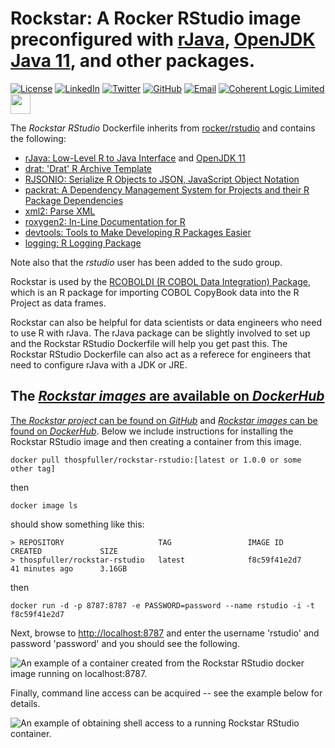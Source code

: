 # Rockstar: A Rocker RStudio image preconfigured with [rJava](https://cran.r-project.org/web/packages/rJava/index.html), [OpenJDK Java 11](https://openjdk.java.net/projects/jdk/11/), and other packages.

[![License](http://img.shields.io/badge/license-LGPL-brightgreen.svg?style=flat)](http://www.gnu.org/licenses/lgpl-3.0.html) [![LinkedIn](https://raw.githubusercontent.com/thospfuller/awesome-backlinks/master/images/linkedin_32.png)](https://www.linkedin.com/in/thomasfuller/) [![Twitter](https://raw.githubusercontent.com/thospfuller/awesome-backlinks/master/images/twitter_32.png)](https://twitter.com/ThosPFuller) [![GitHub](https://raw.githubusercontent.com/thospfuller/awesome-backlinks/master/images/github_32.png)](https://github.com/thospfuller) [![Email](https://raw.githubusercontent.com/thospfuller/awesome-backlinks/master/images/email_32.png)](http://eepurl.com/b5jPPj) [![Coherent Logic Limited](https://github.com/thospfuller/awesome-backlinks/blob/master/images/CLSocialIconDarkBlue.png?raw=true)](https://coherentlogic.com?utm_source=rockstar_on_gh) [<img src="https://github.com/thospfuller/awesome-backlinks/blob/master/images/meetupcom_social_media_circled_network_64x64.png" height="32" width="32">](https://www.meetup.com/Washington-DC-CTO-Meetup-Group/)

The _Rockstar RStudio_ Dockerfile inherits from [rocker/rstudio](https://hub.docker.com/r/rocker/rstudio/) and contains the following:
- [rJava: Low-Level R to Java Interface](https://cran.r-project.org/web/packages/rJava/index.html) and [OpenJDK 11](https://openjdk.java.net/projects/jdk/11/)
- [drat: 'Drat' R Archive Template](https://cran.r-project.org/web/packages/drat/index.html)
- [RJSONIO: Serialize R Objects to JSON, JavaScript Object Notation](https://cran.r-project.org/web/packages/RJSONIO/index.html)
- [packrat: A Dependency Management System for Projects and their R Package Dependencies](https://cran.r-project.org/web/packages/packrat/index.html)
- [xml2: Parse XML](https://cran.r-project.org/web/packages/xml2/index.html)
- [roxygen2: In-Line Documentation for R](https://cran.r-project.org/web/packages/roxygen2/index.html)
- [devtools: Tools to Make Developing R Packages Easier](https://cran.r-project.org/web/packages/devtools/index.html)
- [logging: R Logging Package](https://cran.r-project.org/web/packages/logging/index.html)

Note also that the _rstudio_ user has been added to the sudo group.

Rockstar is used by the [RCOBOLDI (R COBOL Data Integration) Package](https://github.com/thospfuller/rcoboldi), which is an R package for importing COBOL CopyBook data into the R Project as data frames.

Rockstar can also be helpful for data scientists or data engineers who need to use R with rJava. The rJava package can be slightly involved to set up and the Rockstar RStudio Dockerfile will help you get past this. The Rockstar RStudio Dockerfile can also act as a referece for engineers that need to configure rJava with a JDK or JRE.

## The [*Rockstar images*  are available on *DockerHub*](https://hub.docker.com/repository/docker/thospfuller/rockstar-rstudio)

[The *Rockstar project* can be found on *GitHub*](https://github.com/thospfuller/rockstar) and [*Rockstar images* can be found on *DockerHub*](https://hub.docker.com/repository/docker/thospfuller/rockstar-rstudio). Below we include instructions for installing the Rockstar RStudio image and then creating a container from this image.

```docker pull thospfuller/rockstar-rstudio:[latest or 1.0.0 or some other tag]```

then

```docker image ls```

should show something like this:

```
> REPOSITORY                     TAG                 IMAGE ID            CREATED             SIZE
> thospfuller/rockstar-rstudio   latest              f8c59f41e2d7        41 minutes ago      3.16GB
```

then

```docker run -d -p 8787:8787 -e PASSWORD=password --name rstudio -i -t f8c59f41e2d7```

Next, browse to [http://localhost:8787](http://localhost:8787) and enter the username 'rstudio' and password 'password' and you should see the following.

![An example of a container created from the Rockstar RStudio docker image running on localhost:8787.](images/rockstar-rstudio-docker-container-running-localhost-port-8787.png "An example of a container created from the Rockstar RStudio docker image running on localhost:8787.")

Finally, command line access can be acquired -- see the example below for details.

![An example of obtaining shell access to a running Rockstar RStudio container.](images/rockstar-rstudio-docker-container-bash-cli.png "An example of obtaining shell access to a running Rockstar RStudio container")
